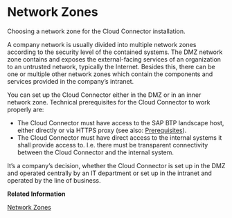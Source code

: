 <!-- loio88efb23f2fc145f590eb1e4dcc09137a -->

# Network Zones

Choosing a network zone for the Cloud Connector installation.

A company network is usually divided into multiple network zones according to the security level of the contained systems. The DMZ network zone contains and exposes the external-facing services of an organization to an untrusted network, typically the Internet. Besides this, there can be one or multiple other network zones which contain the components and services provided in the company’s intranet.

You can set up the Cloud Connector either in the DMZ or in an inner network zone. Technical prerequisites for the Cloud Connector to work properly are:

-   The Cloud Connector must have access to the SAP BTP landscape host, either directly or via HTTPS proxy \(see also: [Prerequisites](prerequisites-e23f776.md)\).
-   The Cloud Connector must have direct access to the internal systems it shall provide access to. I.e. there must be transparent connectivity between the Cloud Connector and the internal system.

It’s a company’s decision, whether the Cloud Connector is set up in the DMZ and operated centrally by an IT department or set up in the intranet and operated by the line of business.

**Related Information**  


[Network Zones](network-zones-7b9d90c.md "Choose a network zone for your Cloud Connector installation.")


